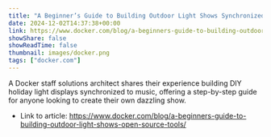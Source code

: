 ```yaml
---
title: "A Beginner’s Guide to Building Outdoor Light Shows Synchronized to Music with Open Source Tools"
date: 2024-12-02T14:37:38+00:00
link: https://www.docker.com/blog/a-beginners-guide-to-building-outdoor-light-shows-open-source-tools/
showShare: false
showReadTime: false
thumbnail: images/docker.png
tags: ["docker.com"]
---
```

A Docker staff solutions architect shares their experience building DIY holiday light displays synchronized to music, offering a step-by-step guide for anyone looking to create their own dazzling show.

- Link to article: https://www.docker.com/blog/a-beginners-guide-to-building-outdoor-light-shows-open-source-tools/